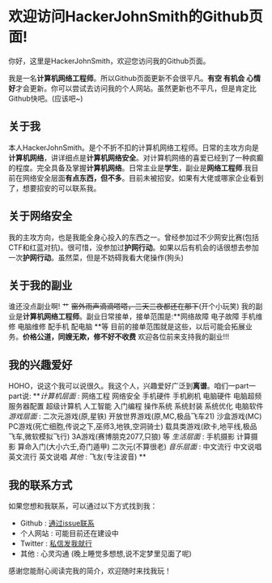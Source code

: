 # 欢迎访问HackerJohnSmith的Github页面!

你好，这里是HackerJohnSmith，欢迎您访问我的Github页面。

我是一名**计算机网络工程师**。所以Github页面更新不会很平凡。**有空 有机会 心情好**才会更新。你可以尝试去访问我的个人网站。虽然更新也不平凡，但是肯定比Github快吧。(应该吧~)

## 关于我

本人HackerJohnSmith。是个不折不扣的计算机网络工程师。日常的主攻方向是**计算机网络**，讲详细点是**计算机网络安全**。对计算机网络的喜爱已经到了一种疯癫的程度。完全具备及掌握**计算机网络**。日常主业是**学生**，副业是**网络工程师**.我目前在网络安全层面**有点东西，但不多**。目前未被招安。如果有大佬或哪家企业看到了，想要招安的可以联系我。

## 关于网络安全

我的主攻方向，也是我能全身心投入的东西之一。曾经参加过不少网安比赛(包括CTF和红蓝对抗)。很可惜，没参加过**护网行动**。如果以后有机会的话很想去参加一次**护网行动**。虽然菜，但是不妨碍我看大佬操作(狗头)

## 关于我的副业

谁还没点副业啊!	艹 
~~窗外雨声滴滴嗒嗒，三天三夜都还在那下~~(开个小玩笑)
我的副业是**计算机网络工程师**。副业日常接单，接单范围是:**网络故障 电子故障 手机维修 电脑维修 配手机 配电脑 **等
目前的接单范围就是这些，以后可能会拓展业务。**价格公道，同嫂无欺，修不好不收费** 欢迎各位前来支持我的副业!!!

## 我的兴趣爱好

HOHO，说这个我可以说很久。我这个人，兴趣爱好广泛到**离谱**。咱们一part一part说:
***计算机层面* : 网络工程 网络安全 手机硬件 手机刷机 电脑硬件 电脑超频 服务器配置 超级计算机 人工智能 入门编程 操作系统 系统封装 系统优化 电脑软件
*游戏层面*  : 二次元游戏(原,星铁)	开放世界游戏(原,MC,极品飞车21) 沙盒游戏(MC) PC游戏(死亡细胞,传说之下,巫师3,地铁,空洞骑士) 载具类游戏(欧卡,地平线,极品飞车,微软模拟飞行)  3A游戏(赛博朋克2077,只狼) 等
*生活层面* : 手机摄影 计算摄影 算命入门(大小六壬,奇门遁甲) 二次元(不算很老)
*音乐层面* :  中文流行 中文说唱 英文流行 英文说唱
*其他* : 飞友(专注波音) **

## 我的联系方式

如果您想和我联系，可以通过以下方式找到我：

- Github :  [通过issue联系](https://github.com/Hacker-JohnSmith)
- 个人网站 : 可能目前还在建设中
- Twitter : [私信发我就行](https://twitter.com/johnsmithh22772?t=PhS-XDm6ACwXLFvqAIRM4Q&s=09)
- 其他 : 心灵沟通 (晚上睡觉多想想,说不定梦里见面了呢)

感谢您能耐心阅读完我的简介，欢迎随时来找我玩！

<!-- Writen by HackerJohnSmith.2022 -->